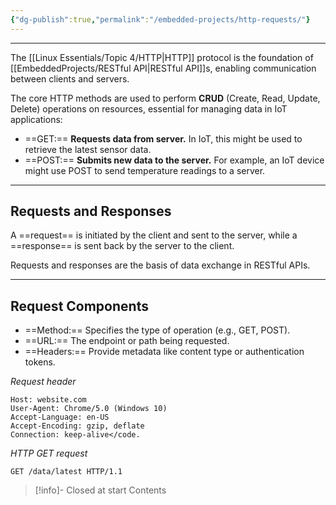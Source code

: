 ```yaml
---
{"dg-publish":true,"permalink":"/embedded-projects/http-requests/"}
---
```


---

The [[Linux Essentials/Topic 4/HTTP\|HTTP]] protocol is the foundation of [[EmbeddedProjects/RESTful API\|RESTful API]]s, enabling communication between clients and servers.

The core HTTP methods are used to perform **CRUD** (Create, Read, Update, Delete) operations on resources, essential for managing data in IoT applications:

- ==GET:== **Requests data from server.** In IoT, this might be used to retrieve the latest sensor data.
- ==POST:== **Submits new data to the server.** For example, an IoT device might use POST to send temperature readings to a server.

---
## Requests and Responses

A ==request== is initiated by the client and sent to the server, while a ==response== is sent back by the server to the client.

Requests and responses are the basis of data exchange in RESTful APIs.

---
## Request Components

- ==Method:== Specifies the type of operation (e.g., GET, POST).
- ==URL:== The endpoint or path being requested.
- ==Headers:== Provide metadata like content type or authentication tokens.

_Request header_
```
Host: website.com 
User-Agent: Chrome/5.0 (Windows 10) 
Accept-Language: en-US 
Accept-Encoding: gzip, deflate 
Connection: keep-alive</code.
```

_HTTP GET request_
```
GET /data/latest HTTP/1.1
```


> [!info]- Closed at start
> Contents
